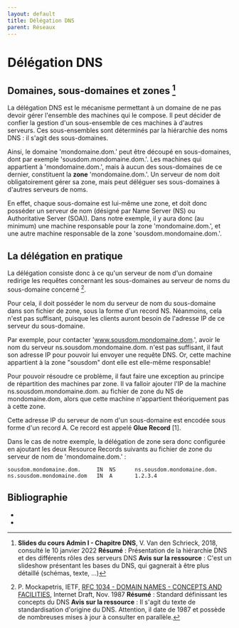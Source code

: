 ```yaml
---
layout: default
title: Délégation DNS
parent: Réseaux
---
```


# Délégation DNS

## Domaines, sous-domaines et zones [^2]

La délégation DNS est le mécanisme permettant à un domaine de ne pas devoir gérer l'ensemble des machines qui le compose.  Il peut décider de confier la gestion d'un sous-ensemble de ces machines à d'autres serveurs.  Ces sous-ensembles sont déterminés par la hiérarchie des noms DNS : il s'agit des sous-domaines.  

Ainsi, le domaine 'mondomaine.dom.' peut être découpé en sous-domaines, dont par exemple 'sousdom.mondomaine.dom.'.  Les machines qui appartient à 'mondomaine.dom.', mais à aucun des sous-domaines de ce dernier, constituent la **zone** 'mondomaine.dom.'.  Un serveur de nom doit obligatoirement gérer sa zone, mais peut déléguer ses sous-domaines à d'autres serveurs de noms.  

En effet, chaque sous-domaine est lui-même une zone, et doit donc posséder un serveur de nom (désigné par Name Server (NS) ou Authoritative Server (SOA)).  Dans notre exemple, il y aura donc (au minimum) une machine responsable pour la zone 'mondomaine.dom.', et une autre machine responsable de la zone 'sousdom.mondomaine.dom.'. 


## La délégation en pratique

La délégation consiste donc à ce qu'un serveur de nom d'un domaine redirige les requêtes concernant les sous-domaines au serveur de noms du sous-domaine concerné [^1]. 

Pour cela, il doit posséder le nom du serveur de nom du sous-domaine dans son fichier de zone, sous la forme d'un record NS.  Néanmoins, cela n'est pas suffisant, puisque les clients auront besoin de l'adresse IP de ce serveur du sous-domaine.  

Par exemple, pour contacter 'www.sousdom.mondomaine.dom.', avoir le nom du serveur ns.sousdom.mondomaine.dom. n'est pas suffisant, il faut son adresse IP pour pouvoir lui envoyer une requête DNS.  Or, cette machine appartient à la zone "sousdom" dont elle est elle-même responsable!  

Pour pouvoir résoudre ce problème, il faut faire une exception au principe de répartition des machines par zone.  Il va falloir ajouter l'IP de la machine ns.sousdom.mondomaine.dom. au fichier de zone du NS de mondomaine.dom, alors que cette machine n'appartient théoriquement pas à cette zone.  

Cette adresse IP du serveur de nom d'un sous-domaine est encodée sous forme d'un record A.  Ce record est appelé **Glue Record** [1]. 

Dans le cas de notre exemple, la délégation de zone sera donc configurée en ajoutant les deux Resource Records suivants au fichier de zone du serveur de nom de 'mondomaine.dom.' : 

```
sousdom.mondomaine.dom.     IN  NS      ns.sousdom.mondomaine.dom.
ns.sousdom.mondomaine.dom   IN  A       1.2.3.4
```






## Bibliographie

* [^1]: P. Mockapetris, IETF, [RFC 1034 - DOMAIN NAMES - CONCEPTS AND FACILITIES](https://datatracker.ietf.org/doc/html/rfc1034), Internet Draft, Nov. 1987
       **Résumé** : Standard définissant les concepts du DNS
       **Avis sur la ressource** : Il s'agit du texte de standardisation d'origine du DNS. Attention, il date de 1987 et possède de nombreuses mises à jour à consulter en parallèle. 
* [^2]: **Slides du cours Admin I - Chapitre DNS**, V. Van den Schrieck, 2018, consulté le 10 janvier 2022
       **Résumé** : Présentation de la hiérarchie DNS et des différents rôles des serveurs DNS
       **Avis sur la ressource** : C'est un slideshow présentant les bases du DNS, qui gagnerait à être plus détaillé (schémas, texte, ...)

   
   

